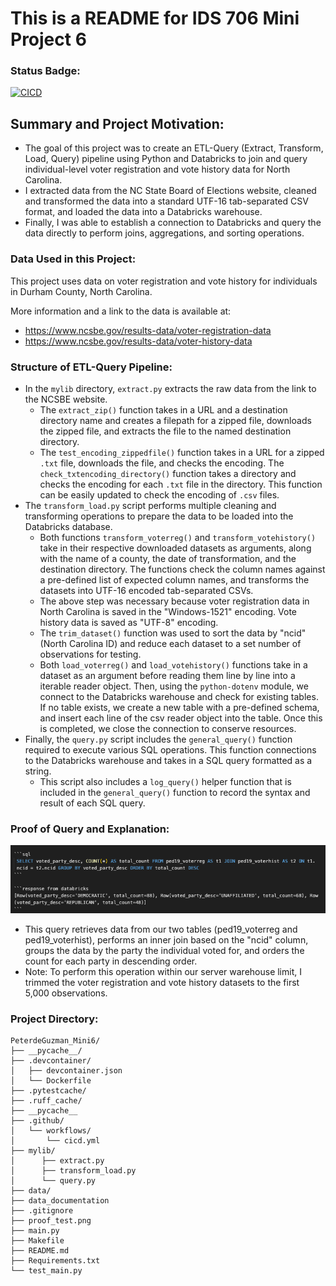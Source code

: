  # This is a README for IDS 706 Mini Project 6

### Status Badge:
[![CICD](https://github.com/nogibjj/PeterdeGuzman_Mini6/actions/workflows/cicd.yml/badge.svg)](https://github.com/nogibjj/PeterdeGuzman_Mini6/actions/workflows/cicd.yml)

## Summary and Project Motivation:
- The goal of this project was to create an ETL-Query (Extract, Transform, Load, Query) pipeline using Python and Databricks to join and query individual-level voter registration and vote history data for North Carolina. 
- I extracted data from the NC State Board of Elections website, cleaned and transformed the data into a standard UTF-16 tab-separated CSV format, and loaded the data into a Databricks warehouse. 
- Finally, I was able to establish a connection to Databricks and query the data directly to perform joins, aggregations, and sorting operations. 

### Data Used in this Project:
This project uses data on voter registration and vote history for individuals in Durham County, North Carolina. 

More information and a link to the data is available at: 
- https://www.ncsbe.gov/results-data/voter-registration-data
- https://www.ncsbe.gov/results-data/voter-history-data 

### Structure of ETL-Query Pipeline:
- In the `mylib` directory, `extract.py` extracts the raw data from the link to the NCSBE website. 
    - The `extract_zip()` function takes in a URL and a destination directory name and creates a filepath for a zipped file, downloads the zipped file, and extracts the file to the named destination directory.
    - The `test_encoding_zippedfile()` function takes in a URL for a zipped `.txt` file, downloads the file, and checks the encoding. The `check_txtencoding_directory()` function takes a directory and checks the encoding for each `.txt` file in the directory. This function can be easily updated to check the encoding of `.csv` files. 
- The `transform_load.py` script performs multiple cleaning and transforming operations to prepare the data to be loaded into the Databricks database.
    - Both functions `transform_voterreg()` and `transform_votehistory()` take in their respective downloaded datasets as arguments, along with the name of a county, the date of transformation, and the destination directory. The functions check the column names against a pre-defined list of expected column names, and transforms the datasets into UTF-16 encoded tab-separated CSVs. 
    - The above step was necessary because voter registration data in North Carolina is saved in the "Windows-1521" encoding. Vote history data is saved as "UTF-8" encoding. 
    - The `trim_dataset()` function was used to sort the data by "ncid" (North Carolina ID) and reduce each dataset to a set number of observations for testing. 
    - Both `load_voterreg()` and `load_votehistory()` functions take in a dataset as an argument before reading them line by line into a iterable reader object. Then, using the `python-dotenv` module, we connect to the Databricks warehouse and check for existing tables. If no table exists, we create a new table with a pre-defined schema, and insert each line of the csv reader object into the table. Once this is completed, we close the connection to conserve resources. 
- Finally, the `query.py` script includes the `general_query()` function required to execute various SQL operations. This function connections to the Databricks warehouse and takes in a SQL query formatted as a string. 
    - This script also includes a `log_query()` helper function that is included in the `general_query()` function to record the syntax and result of each SQL query. 



### Proof of Query and Explanation:
![alttext](proof_query.png)

- This query retrieves data from our two tables (ped19_voterreg and ped19_voterhist), performs an inner join based on the "ncid" column, groups the data by the party the individual voted for, and orders the count for each party in descending order. 
- Note: To perform this operation within our server warehouse limit, I trimmed the voter registration and vote history datasets to the first 5,000 observations. 

### Project Directory:
```
PeterdeGuzman_Mini6/
├── __pycache__/
├── .devcontainer/
│   ├── devcontainer.json
│   └── Dockerfile
├── .pytestcache/
├── .ruff_cache/
├── __pycache__
├── .github/
│   └── workflows/
│       └── cicd.yml
├── mylib/
│      ├── extract.py
│      ├── transform_load.py
│      └── query.py
├── data/
├── data_documentation
├── .gitignore
├── proof_test.png
├── main.py
├── Makefile
├── README.md
├── Requirements.txt
└── test_main.py
```


